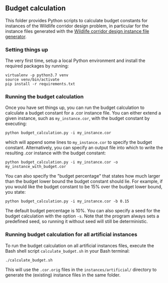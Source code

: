 ## Budget calculation

This folder provides Python scripts to calculate budget constants for instances of the 
Wildlife corridor design problem, in particular for the instance files generated with 
the [Wildlife corridor design instance file generator](http://computational-sustainability.cis.cornell.edu/Datasets/corGenerator.zip).


### Setting things up

The very first time, setup a local Python environment and install the required packages by running:

    virtualenv -p python3.7 venv
    source venv/bin/activate
    pip install -r requirements.txt
    
    
### Running the budget calculation
    
Once you have set things up, you can run the budget calculation to calculate a budget 
constant for a .cor instance file. You can either extend a given instance, 
such as `my_instance.cor`, with the budget constant by executing: 

    python budget_calculation.py -i my_instance.cor

which will append some lines to `my_instance.cor` to specify the budget constant.
Alternatively, you can specify an output file into which to write the resulting .cor 
instance with the budget constant:

    python budget_calculation.py -i my_instance.cor -o my_instance_with_budget.cor
    
You can also specify the "budget percentage" that states how much larger than the budget lower 
bound the budget constant should lie. For example, if you would like the budget constant 
to be 15% over the budget lower bound, you state:

    python budget_calculation.py -i my_instance.cor -b 0.15
    
The default budget percentage is 10%. You can also specify a seed for the budget calculation
with the option `-s`. Note that the program always sets a predefined seed, so running it
without seed will still be deterministic.


### Running budget calculation for all artificial instances

To run the budget calculation on all artificial instances files, execute the Bash shell
script `calculate_budget.sh` in your Bash terminal:

    ./calculate_budget.sh

This will use the `.cor.orig` files in the `instances/artificial/` directory to generate the
(existing) instance files in the same folder.